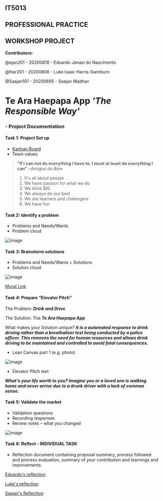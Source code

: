 ## IT5013
## PROFESSIONAL PRACTICE
## WORKSHOP PROJECT

**Contributors:**

@ejan201 - 20200818 - Eduardo Janasi do Nascimento

@lhar201 - 20200806 - Luke Isaac Harris-Swinburn

@Saajan101 - 20200695 - Saajan Madhav

# Te Ara Haepapa App ***'The Responsible Way'***

### - Project Documentation

#### Task 1: Project Set up
- [Kanban Board](https://github.com/ejan201/te-ara-haepapa-app/projects/1)
- Team values
> **"If I can not do everything I have to. I must at least do everything I can"** *~Amigos do Bem*
>1. It's all about people
>2. We have passion for what we do
>3. We think BIG
>4. We always do our best
>5. We are learners and chalengers
>6. We have fun

#### Task 2: Identify a problem
- Problems and Needs/Wants
- Problem cloud

![image](https://user-images.githubusercontent.com/73142541/99606099-f24f0980-2a6d-11eb-91db-bb460132e6a1.png)

#### Task 3: Brainstorm solutions
- Problems and Needs/Wants + Solutions
- Solution cloud

![image](https://user-images.githubusercontent.com/73142541/99611422-87ef9680-2a78-11eb-9fb7-2941d8c626bf.png)

[Mural Link](https://app.mural.co/t/whitecliffecollege3284/m/whitecliffecollege3284/1605741795253/39ae7578ba1008de26ea3aa10ef30ce66bdee6a3)

#### Task 4: Prepare “Elevator Pitch”

The Problem: ***Drink and Drive***

The Solution: The ***Te Ara Haepapa App***

What makes your Solution unique? ***It is a automated response to drink driving rather than a breathaliser test being conducted by a police officer. This removes the need for human resources and allows drink driving to be maintained and controlled to avoid fatal consequences.***

- Lean Canvas part 1 (e.g. photo)

![image](https://user-images.githubusercontent.com/73517628/99621219-33561680-2a8c-11eb-9424-1ba65c7183cb.png)

- Elevator Pitch text

***What's your life worth to you? Imagine you or a loved one is walking home and never arrive due to a drunk driver with a lack of common sense.***

#### Task 5: Validate the market
- Validation questions
- Recording responses
- Review notes – what you changed

![image](https://user-images.githubusercontent.com/73517628/99622316-b6786c00-2a8e-11eb-8745-9695f59a75f0.png)

#### Task 6: Reflect - INDIVIDUAL TASK
- Reflection document containing proposal summary, process followed and process evaluation, summary of your contribution and learnings and improvements.

[Eduardo's reflection](https://github.com/ejan201/te-ara-haepapa-app/blob/main/eduardos-reflection)

[Luke's reflection](https://github.com/ejan201/IT5013workshop/blob/main/Luke's%20reflection)

[Saajan's Reflection](https://github.com/ejan201/IT5013workshop/blob/main/Saajans%20Reflection)
